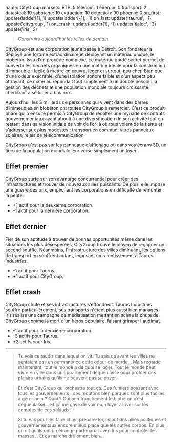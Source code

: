 name: CityGroup
markets:
    BTP: 5
    télécom: 1
    énergie: 0
    transport: 2
datasteal: 10
sabotage: 10
extraction: 10
detection: 90
phoenix: 0
on_first:
    update(ladder[1], 1)
    update(ladder[-1], -1)
on_last:
    update('taurus', -1)
    update('citygroup', 1)
on_crash:
    update(ladder[1], -1)
    update('tlaloc', -3)
    update('iris', 2)
    
> *Construire aujourd’hui les villes de demain*

CityGroup est une corporation jeune basée à Détroit. Son fondateur a déployé une fortune extraordinaire et déployant un matériau unique, le biobéton. Issu d’un procédé complexe, ce matériau gardé secret permet de convertir les déchets organiques en une matrice idéale pour la construction d’immeuble : facile à mettre en œuvre, léger et surtout, peu cher. Bien que d’une odeur exécrable, d’une isolation sonore faible et d’un aspect peu attrayant, ce matériau répondait tout simplement à un double besoin : la gestion des déchets et une population mondiale toujours croissante cherchant à se loger à bas prix. 


Aujourd’hui, les 3 milliards de personnes qui vivent dans des barres d’immeubles en biobéton ont toutes CityGroup à remercier. C’est ce produit phare qui a ensuite permis à CityGroup de récolter une myriade de contrats gouvernementaux ayant abouti à une diversification de son activité tout en restant dans sa vision initiale de voir de l’or là où tous voient de la fiente et s’adresser aux plus modestes : transport en commun, vitres panneaux solaires, relais de télécommunication, 


CityGroup n’est pas sur les panneaux d’affichage ou dans vos écrans 3D, un tiers de la population mondiale leur verse simplement un loyer.


## Effet premier
CityGroup surfe sur son avantage concurrentiel pour créer des infrastructures et trouver de nouveaux alliés puissants. De plus, elle impose une guerre des prix, empêchant les corporations en difficulté de remonter la pente.

* +1 actif pour la deuxième corporation.
* -1 actif pour la dernière corporation.

## Effet dernier
Fier de son aptitude à trouver de bonnes opportunités même dans les situations les plus désespérées, CityGroup trouve le moyen de regagner un second souffle. Néanmoins, l'infrastructure des villes diminuant, les options de transport en souffrent autant, imposant un ralentissement à Taurus Industries.

* -1 actif pour Taurus.
* +1 actif pour CityGroup.

## Effet crash
CityGroup chute et ses infrastructures s’effondrent. Taurus Industries souffre particulièrement, ses transports n'étant plus aussi bien managés. Iris réalise une campagne de médiatisation mettant en scène la chute de CityGroup comme la mort d'un héros populaire, faisant grimper l'audimat.

* -1 actif pour la deuxième corporation.
* -3 actifs pour Taurus.
* +2 actifs pour Iris.

---

>Tu vois ce taudis dans lequel on vit. Tu sais qu’avant les villes ne sentaient pas en permanence cette odeur de merde… Mais regarde maintenant, tout le monde a de quoi se loger. Tout le monde peut vivre en ville dans un appartement dégueulasse pour profiter des plaisirs urbains qu’ils ne peuvent pas se payer. 

>Et c’est CityGroup qui orchestre tout ça. Ces fumiers bossent avec tous les gouvernements : des moutons bien parqués sont plus faciles à gérer hein ? Quoi ? Oui ben franchement le biobéton c’est dégueulasse… Et ça me gave de voir mon loyer arriver sur les comptes de ces salauds. 

>Si tu vas pour les faire chier, prépare-toi, ils ont des alliés politiques et gouvernementaux encore mieux placé que les autres corpos. En plus, on dit qu'ils ont un étrange partenariat avec Iris pour contrôler les masses… Et ça marche drôlement bien…
